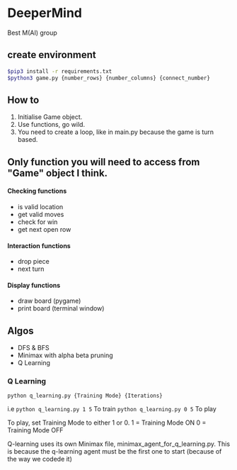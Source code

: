 # DeeperMind

Best M(AI) group

## create environment

```bash
$pip3 install -r requirements.txt
$python3 game.py {number_rows} {number_columns} {connect_number}
```

## How to

1. Initialise Game object.
2. Use functions, go wild.
3. You need to create a loop, like in main.py because the game is turn based.

## Only function you will need to access from "Game" object I think.

#### Checking functions

- is valid location
- get valid moves
- check for win
- get next open row

#### Interaction functions

- drop piece
- next turn

#### Display functions

- draw board (pygame)
- print board (terminal window)

## Algos

- DFS & BFS
- Minimax with alpha beta pruning
- Q Learning

### Q Learning

`python q_learning.py {Training Mode} {Iterations}`

i.e
`python q_learning.py 1 5` To train
`python q_learning.py 0 5` To play

To play, set Training Mode to either 1 or 0.
1 = Training Mode ON
0 = Training Mode OFF

Q-learning uses its own Minimax file, minimax_agent_for_q_learning.py. This is because the q-learning agent must be the first one to start (because of the way we codede it)
